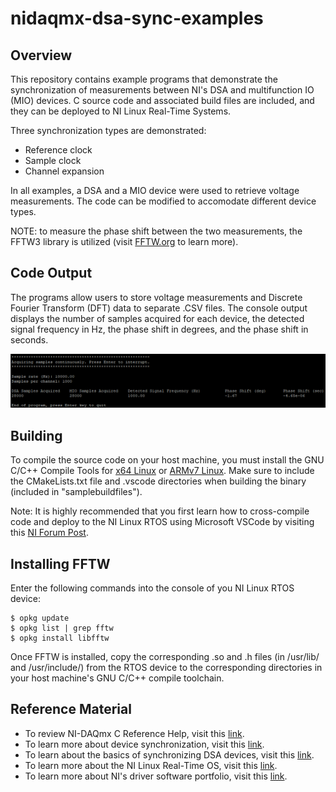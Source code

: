 # nidaqmx-dsa-sync-examples

## Overview
<p>This repository contains example programs that demonstrate the synchronization of measurements between NI's DSA and multifunction IO (MIO) devices. C source code and associated build files are included, and they can be deployed to NI Linux Real-Time Systems.
  
Three synchronization types are demonstrated:
  * Reference clock 
  * Sample clock 
  * Channel expansion

In all examples, a DSA and a MIO device were used to retrieve voltage measurements. The code can be modified to accomodate different device types. 
 
NOTE: to measure the phase shift between the two measurements, the FFTW3 library is utilized (visit [FFTW.org][9] to learn more).</p>

## Code Output
<p>The programs allow users to store voltage measurements and Discrete Fourier Transform (DFT) data to separate .CSV files. The console output displays the number of samples acquired for each device, the detected signal frequency in Hz, the phase shift in degrees, and the phase shift in seconds.</p>
  
![Console output](https://github.com/edavis0/ni-dsa-sync/blob/main/ConsoleOutImage.png)
  
## Building
To compile the source code on your host machine, you must install the GNU C/C++ Compile Tools for [x64 Linux][1] or [ARMv7 Linux][2]. Make sure to include the CMakeLists.txt file and .vscode directories when building the binary (included in "samplebuildfiles").

Note: It is highly recommended that you first learn how to cross-compile code and deploy to the NI Linux RTOS using Microsoft VSCode by visiting this [NI Forum Post][3].

## Installing FFTW
Enter the following commands into the console of you NI Linux RTOS device: 
~~~
$ opkg update
$ opkg list | grep fftw
$ opkg install libfftw
~~~
Once FFTW is installed, copy the corresponding .so and .h files (in /usr/lib/ and /usr/include/) from the RTOS device to the corresponding directories in your host machine's GNU C/C++ compile toolchain.
  
## Reference Material
* To review NI-DAQmx C Reference Help, visit this [link][7].
* To learn more about device synchronization, visit this [link][5].
* To learn about the basics of synchronizing DSA devices, visit this [link][6].
* To learn more about the NI Linux Real-Time OS, visit this [link][4].
* To learn more about NI's driver software portfolio, visit this [link][8].

[1]: https://www.ni.com/en-us/support/downloads/software-products/download.gnu-c---c---compile-tools-x64.html#338442 "x64 Linux Toolchain download" 
[2]: https://www.ni.com/en-us/support/downloads/software-products/download.gnu-c---c---compile-tools-for-armv7.html#338448 "ARMv7 Linux Toolchain download"
[3]: https://forums.ni.com/t5/NI-Linux-Real-Time-Documents/NI-Linux-Real-Time-Cross-Compiling-Using-the-NI-Linux-Real-Time/ta-p/4026449 "NI forum post"
[4]: https://www.ni.com/en-us/shop/linux.html "NI Linux homepage"
[5]: https://www.ni.com/en-us/support/documentation/supplemental/10/synchronization-explained.html "synchronization whitepaper"
[6]: https://www.ni.com/en-us/support/documentation/supplemental/10/dynamic-signal-acquisition--dsa--synchronization-basics.html "DSA synchronization whitepaper"
[7]: https://zone.ni.com/reference/en-XX/help/370471AM-01/ "reference guide"
[8]: https://www.ni.com/en-us/innovations/white-papers/21/hardware-drivers-the-key-to-nis-software-connectedness.html "whitepaper"
[9]: https://www.fftw.org/ "fftw homepage"

